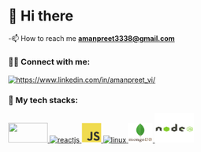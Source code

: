 # 👋 Hi there 
-📫 How to reach me **amanpreet3338@gmail.com**

<h3 align="left">🤝🏻 Connect with me:</h3>
<p align="left">
  <a href="https://www.linkedin.com/in/amanpreet_vi//" target="blank"
    ><img
      align="center"
      src="https://www.vectorlogo.zone/logos/linkedin/linkedin-ar21.svg"
      alt="https://www.linkedin.com/in/amanpreet_vi/"
      height="40"
      width="70"
  /></a>
</p>

<h3 align="left">🧠 My tech stacks:</h3>
<p align="left">
  <a href="https://expressjs.com/" target="blank">
    <img
         src="https://www.vectorlogo.zone/logos/expressjs/expressjs-ar21.svg"
         alt"expressjs"
         width="80"
         height="40"
         />
  </a>

  <a href="https://https://reactjs.org/" target="_blank">
    <img
      src="https://www.vectorlogo.zone/logos/reactjs/reactjs-ar21.svg"
      alt="reactjs"
      width="60"
      height="40"
    />
  </a>
  <a
    href="https://developer.mozilla.org/en-US/docs/Web/JavaScript"
    target="_blank"
  >
    <img
      src="https://raw.githubusercontent.com/devicons/devicon/master/icons/javascript/javascript-original.svg"
      alt="javascript"
      width="40"
      height="40"
    />
  </a>
  </a>
  <a href="https://www.linux.org/" target="_blank">
    <img
      src="https://www.vectorlogo.zone/logos/linux/linux-ar21.svg"
      alt="linux"
      width="60"
      height="40"
    />
  </a>
  <a href="https://www.mongodb.com/" target="_blank">
    <img
      src="https://raw.githubusercontent.com/devicons/devicon/master/icons/mongodb/mongodb-original-wordmark.svg"
      alt="mongodb"
      width="50"
      height="40"
    />
  </a>

  <a href="https://nodejs.org" target="_blank">
    <img
      src="https://raw.githubusercontent.com/devicons/devicon/master/icons/nodejs/nodejs-original-wordmark.svg"
      alt="nodejs"
      width="80"
      height="60"
    />
  </a>
</p>
